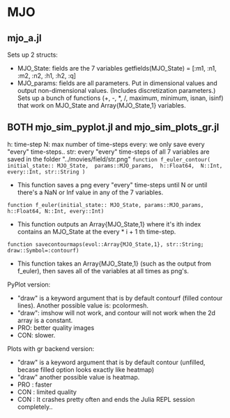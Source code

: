 # MJO
## mjo_a.jl
Sets up 2 structs:
 - MJO_State: fields are the 7 variables getfields(MJO_State) = [:m1, :n1, :m2, :n2, :h1, :h2, :q]
 - MJO_params: fields are all parameters. Put in dimensional values and output non-dimensional values. (Includes discretization parameters.)
Sets up a bunch of functions (+, -, *, /, maximum, minimum, isnan, isinf) that work on MJO_State and Array{MJO_State,1} variables. 

## BOTH mjo_sim_pyplot.jl and mjo_sim_plots_gr.jl 
h: time-step
N: max number of time-steps
every: we only save every "every" time-steps.. 
str: every "every" time-steps of all 7 variables are saved in the folder "../movies/field/str.png"
``function f_euler_contour(
    initial_state:: MJO_State, 
    params::MJO_params, 
    h::Float64, 
    N::Int, 
    every::Int,
    str::String
    )``
 - This function saves a png every "every" time-steps until N or until there's a NaN or Inf value in any of the 7 variables. 

``function f_euler(initial_state:: MJO_State, params::MJO_params, h::Float64, N::Int, every::Int)``
 - This function outputs an Array{MJO_State,1} where it's ith index contains an MJO_State at the every * i + 1 th time-step. 
 
``function savecontourmaps(evol::Array{MJO_State,1}, str::String; draw::Symbol=:contourf)``
- This function takes an Array{MJO_State,1} (such as the output from f_euler), then saves all of the variables at all times as png's. 

PyPlot version: 
- "draw" is a keyword argument that is by default contourf (filled contour lines). Another possible value is: pcolormesh.
- "draw": imshow will not work, and contour will not work when the 2d array is a constant. 
- PRO: better quality images
- CON: slower.

Plots with gr backend version:
- "draw" is a keyword argument that is by default contour (unfilled, becase filled option looks exactly like heatmap)
- "draw" another possible value is heatmap.
- PRO : faster
- CON : limited quality 
- CON : It crashes pretty often and ends the Julia REPL session completely..
